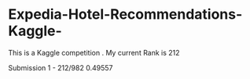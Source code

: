 # Expedia-Hotel-Recommendations-Kaggle-
This is a Kaggle competition . My current Rank is 212 

Submission 1 - 212/982  0.49557
